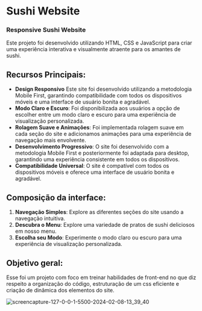 # Sushi Website

### Responsive Sushi Website

Este projeto foi desenvolvido utilizando HTML, CSS e JavaScript para criar uma experiência interativa e visualmente atraente para os amantes de sushi.

## Recursos Principais:

- **Design Responsivo** Este site foi desenvolvido utilizando a metodologia Mobile First, garantindo compatibilidade com todos os dispositivos móveis e uma interface de usuário bonita e agradável.
- **Modo Claro e Escuro**: Foi disponibilizada aos usuários a opção de escolher entre um modo claro e escuro para uma experiência de visualização personalizada.
- **Rolagem Suave e Animações**: Foi implementada rolagem suave em cada seção do site e adicionamos animações para uma experiência de navegação mais envolvente.
- **Desenvolvimento Progressivo**: O site foi desenvolvido com a metodologia Mobile First e posteriormente foi adaptada para desktop, garantindo uma experiência consistente em todos os dispositivos.
- **Compatibilidade Universal**: O site é compatível com todos os dispositivos móveis e oferece uma interface de usuário bonita e agradável.

## Composição da interface:

1. **Navegação Simples**: Explore as diferentes seções do site usando a navegação intuitiva.
2. **Descubra o Menu**: Explore uma variedade de pratos de sushi deliciosos em nosso menu.
3. **Escolha seu Modo**: Experimente o modo claro ou escuro para uma experiência de visualização personalizada.

## Objetivo geral:

Esse foi um projeto com foco em treinar habilidades de front-end no que diz respeito a organização do código, estruturação de um css eficiente e criação de dinâmica dos elementos do site. 


![screencapture-127-0-0-1-5500-2024-02-08-13_39_40](https://github.com/reisfj/sushi-site/assets/112221862/d7e95de7-8df6-4541-b6b3-4d483e1474bb)

